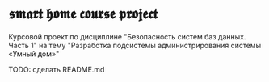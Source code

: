# 𝖘𝖒𝖆𝖗𝖙 𝖍𝖔𝖒𝖊 𝖈𝖔𝖚𝖗𝖘𝖊 𝖕𝖗𝖔𝖏𝖊𝖈𝖙

Курсовой проект по дисциплине "Безопасность систем баз данных. Часть 1" на тему "Разработка подсистемы администрирования системы «Умный дом»"

TODO: сделать README.md
